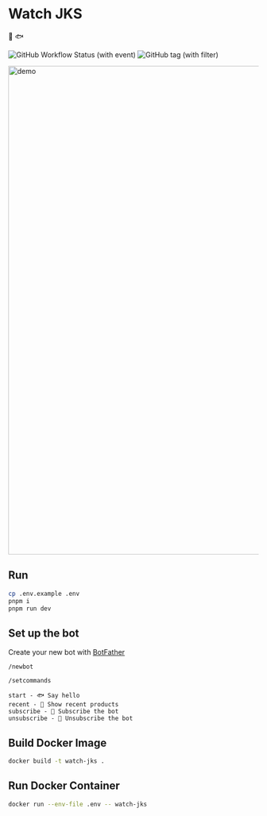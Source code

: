 # Watch JKS
👀 🐟

<p>
  <img alt="GitHub Workflow Status (with event)" src="https://img.shields.io/github/actions/workflow/status/ngseke/watch-jks/publish-docker-image.yml">
  <img alt="GitHub tag (with filter)" src="https://img.shields.io/github/v/tag/ngseke/watch-jks">
</p/>

<img width="984" alt="demo" src="https://user-images.githubusercontent.com/17077760/229779512-86eeb856-100b-4795-8cea-4fdbd13768e8.png">

## Run

```bash
cp .env.example .env
pnpm i
pnpm run dev
```

## Set up the bot

Create your new bot with [BotFather](https://t.me/BotFather)

```
/newbot
```

```
/setcommands
```

```
start - 🐟 Say hello
recent - 👀 Show recent products
subscribe - 🔔 Subscribe the bot
unsubscribe - 🔕 Unsubscribe the bot
```

## Build Docker Image

```bash
docker build -t watch-jks .
```

## Run Docker Container

```bash
docker run --env-file .env -- watch-jks
```
